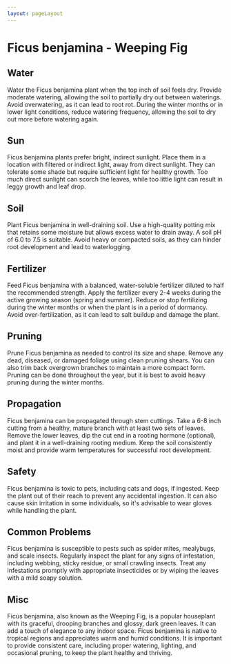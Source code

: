 ```yaml
---
layout: pageLayout
---
```


# Ficus benjamina - Weeping Fig

## Water

Water the Ficus benjamina plant when the top inch of soil feels dry. Provide moderate watering, allowing the soil to partially dry out between waterings. Avoid overwatering, as it can lead to root rot. During the winter months or in lower light conditions, reduce watering frequency, allowing the soil to dry out more before watering again.

## Sun

Ficus benjamina plants prefer bright, indirect sunlight. Place them in a location with filtered or indirect light, away from direct sunlight. They can tolerate some shade but require sufficient light for healthy growth. Too much direct sunlight can scorch the leaves, while too little light can result in leggy growth and leaf drop.

## Soil

Plant Ficus benjamina in well-draining soil. Use a high-quality potting mix that retains some moisture but allows excess water to drain away. A soil pH of 6.0 to 7.5 is suitable. Avoid heavy or compacted soils, as they can hinder root development and lead to waterlogging.

## Fertilizer

Feed Ficus benjamina with a balanced, water-soluble fertilizer diluted to half the recommended strength. Apply the fertilizer every 2-4 weeks during the active growing season (spring and summer). Reduce or stop fertilizing during the winter months or when the plant is in a period of dormancy. Avoid over-fertilization, as it can lead to salt buildup and damage the plant.

## Pruning

Prune Ficus benjamina as needed to control its size and shape. Remove any dead, diseased, or damaged foliage using clean pruning shears. You can also trim back overgrown branches to maintain a more compact form. Pruning can be done throughout the year, but it is best to avoid heavy pruning during the winter months.

## Propagation

Ficus benjamina can be propagated through stem cuttings. Take a 6-8 inch cutting from a healthy, mature branch with at least two sets of leaves. Remove the lower leaves, dip the cut end in a rooting hormone (optional), and plant it in a well-draining rooting medium. Keep the soil consistently moist and provide warm temperatures for successful root development.

## Safety

Ficus benjamina is toxic to pets, including cats and dogs, if ingested. Keep the plant out of their reach to prevent any accidental ingestion. It can also cause skin irritation in some individuals, so it's advisable to wear gloves while handling the plant.

## Common Problems

Ficus benjamina is susceptible to pests such as spider mites, mealybugs, and scale insects. Regularly inspect the plant for any signs of infestation, including webbing, sticky residue, or small crawling insects. Treat any infestations promptly with appropriate insecticides or by wiping the leaves with a mild soapy solution.

## Misc

Ficus benjamina, also known as the Weeping Fig, is a popular houseplant with its graceful, drooping branches and glossy, dark green leaves. It can add a touch of elegance to any indoor space. Ficus benjamina is native to tropical regions and appreciates warm and humid conditions. It is important to provide consistent care, including proper watering, lighting, and occasional pruning, to keep the plant healthy and thriving.
